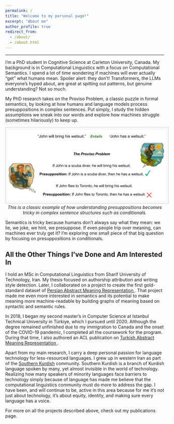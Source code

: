 ```yaml
---
permalink: /
title: "Welcome to my personal page!"
excerpt: "About me"
author_profile: true
redirect_from: 
  - /about/
  - /about.html
---
```


------
I’m a PhD student in Cognitive Science at Carleton University, Canada. My background is in Computational Linguistics with a focus on Computational Semantics. I spend a lot of time wondering if machines will ever actually “get” what humans mean. Spoiler alert: they don’t! Transformers, the LLMs everyone’s hyped about, are great at spitting out patterns, but genuine understanding? Not so much.

My PhD research takes on the Proviso Problem, a classic puzzle in formal semantics, by looking at how humans and language models process presuppositions in complex sentences. Put simply, I study the hidden assumptions we sneak into our words and explore how machines struggle (sometimes hilariously) to keep up.



<p align="center">
  <img src="/images/proviso.png" alt="picture illustrating the Proviso Problem in presuppositions" width="500" style="border:1px solid #ccc; padding:8px; background-color:#f9f9f9;">
  <br>
  <em>This is a classic example of how understanding presuppositions becomes tricky in complex sentence structures such as conditionals. </em>
</p>


Semantics is tricky because humans don’t always say what they mean: we lie, we joke, we hint, we presuppose. If even people trip over meaning, can machines ever truly get it? I’m exploring one small piece of that big question by focusing on presuppositions in conditionals.


## All the Other Things I’ve Done and Am Interested In
I hold an MSc in Computational Linguistics from Sharif University of Technology, Iran. My thesis focused on authorship attribution and writing style detection. Later, I collaborated on a project to create the first gold-standard dataset of <a href="https://aclanthology.org/2024.umrpw-1.2/" target="_blank"> Persian Abstract Meaning Representation </a>. That project made me even more interested in semantics and its potential to make meaning more machine-readable by building graphs of meaning based on syntactic and semantic rules.

In 2018, I began my second master’s in Computer Science at Istanbul Technical University in Türkiye, which I pursued until 2020. Although the degree remained unfinished due to my immigration to Canada and the onset of the COVID-19 pandemic, I completed all the coursework for the program. During that time, I also authored an ACL publication on <a href="https://aclanthology.org/P19-2006/" target="_blank"> Turkish Abstract Meaning Representation </a>.

Apart from my main research, I carry a deep personal passion for language technology for less-resourced languages. I grew up in western Iran as part of the <a href="https://en.wikipedia.org/wiki/Southern_Kurdish" target="_blank">Southern Kurdish</a> community. Southern Kurdish is a branch of Kurdish language spoken by many, yet almost invisible in the world of technology. Realizing how many speakers of minority languages face barriers to technology simply because of language has made me believe that the computational linguistics community must do more to address the gap. I have been, and will continue to be, active in this area because for me it’s not just about technology, it’s about equity, identity, and making sure every language has a voice.

For more on all the projects described above, check out my publications page. 











